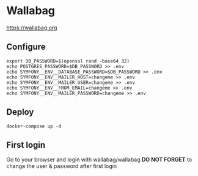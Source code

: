 # Wallabag

https://wallabag.org

## Configure
```
export DB_PASSWORD=$(openssl rand -base64 32)
echo POSTGRES_PASSWORD=$DB_PASSWORD >> .env
echo SYMFONY__ENV__DATABASE_PASSWORD=$DB_PASSWORD >> .env
echo SYMFONY__ENV__MAILER_HOST=changeme >> .env
echo SYMFONY__ENV__MAILER_USER=changeme >> .env
echo SYMFONY__ENV__FROM_EMAIL=changeme >> .env
echo SYMFONY__ENV__MAILER_PASSWORD=changeme >> .env
```


## Deploy
```
docker-compose up -d
```

## First login

Go to your browser and login with wallabag/wallabag
**DO NOT FORGET** to change the user & password after first login
